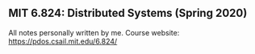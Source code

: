 ## MIT 6.824: Distributed Systems (Spring 2020)

All notes personally written by me. 
Course website: https://pdos.csail.mit.edu/6.824/
